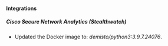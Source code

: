 #### Integrations
##### Cisco Secure Network Analytics (Stealthwatch)
- Updated the Docker image to: *demisto/python3:3.9.7.24076*.

